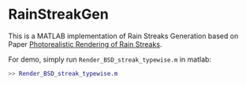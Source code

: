 # RainStreakGen

This is a MATLAB implementation of Rain Streaks Generation based on Paper [Photorealistic Rendering of Rain Streaks](http://www1.cs.columbia.edu/CAVE/publications/pdfs/Garg_TOG06.pdf). 

For demo, simply run `Render_BSD_streak_typewise.m` in matlab:

```matlab
>> Render_BSD_streak_typewise.m

```

